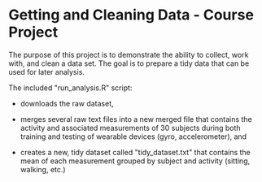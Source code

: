 # Getting and Cleaning Data - Course Project

The purpose of this project is to demonstrate the ability to collect, work with, and clean a data set. The goal is to prepare a tidy data that can be used for later analysis.

The included "run_analysis.R" script:

-   downloads the raw dataset,

-   merges several raw text files into a new merged file that contains the activity and associated measurements of 30 subjects during both training and testing of wearable devices (gyro, accelerometer), and

-    creates a new, tidy dataset called "tidy_dataset.txt" that contains the mean of each measurement grouped by subject and activity (sitting, walking, etc.)

